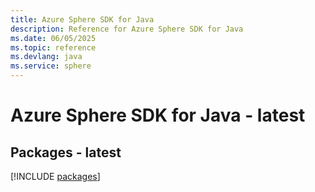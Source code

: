 ```yaml
---
title: Azure Sphere SDK for Java
description: Reference for Azure Sphere SDK for Java
ms.date: 06/05/2025
ms.topic: reference
ms.devlang: java
ms.service: sphere
---
```

# Azure Sphere SDK for Java - latest
## Packages - latest
[!INCLUDE [packages](sphere-index.md)]
